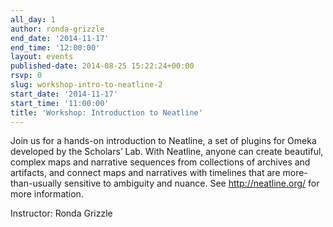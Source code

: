 ```yaml
---
all_day: 1
author: ronda-grizzle
end_date: '2014-11-17'
end_time: '12:00:00'
layout: events
published-date: 2014-08-25 15:22:24+00:00
rsvp: 0
slug: workshop-intro-to-neatline-2
start_date: '2014-11-17'
start_time: '11:00:00'
title: 'Workshop: Introduction to Neatline'
---
```


Join us for a hands-on introduction to Neatline, a set of plugins for Omeka developed by the Scholars’ Lab. With Neatline, anyone can create beautiful, complex maps and narrative sequences from collections of archives and artifacts, and connect maps and narratives with timelines that are more-than-usually sensitive to ambiguity and nuance. See http://neatline.org/ for more information.

Instructor: Ronda Grizzle
